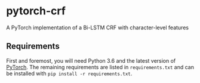 # pytorch-crf

A PyTorch implementation of a Bi-LSTM CRF with character-level features

## Requirements

First and foremost, you will need Python 3.6 and the latest version of [PyTorch](https://pytorch.org/).
The remaining requirements are listed in `requirements.txt` and can be installed with
`pip install -r requirements.txt`.
